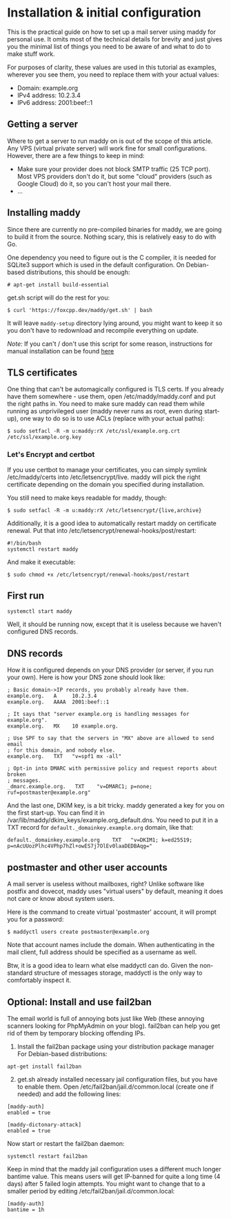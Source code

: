 # Installation & initial configuration

This is the practical guide on how to set up a mail server using maddy for
personal use. It omits most of the technical details for brevity and just gives
you the minimal list of things you need to be aware of and what to do to make
stuff work.

For purposes of clarity, these values are used in this tutorial as examples,
wherever you see them, you need to replace them with your actual values:

- Domain: example.org
- IPv4 address: 10.2.3.4
- IPv6 address: 2001:beef::1

## Getting a server

Where to get a server to run maddy on is out of the scope of this article. Any
VPS (virtual private server) will work fine for small configurations. However,
there are a few things to keep in mind:

- Make sure your provider does not block SMTP traffic (25 TCP port). Most VPS
  providers don't do it, but some "cloud" providers (such as Google Cloud) do
  it, so you can't host your mail there.
- ...

## Installing maddy

Since there are currently no pre-compiled binaries for maddy, we are going to
build it from the source. Nothing scary, this is relatively easy to do with Go.

One dependency you need to figure out is the C compiler, it is needed for
SQLite3 support which is used in the default configuration. On Debian-based
distributions, this should be enough:
```
# apt-get install build-essential
```

get.sh script will do the rest for you:

```
$ curl 'https://foxcpp.dev/maddy/get.sh' | bash
```

It will leave `maddy-setup` directory lying around, you might want to keep it
so you don't have to redownload and recompile everything on update.

*Note:* If you can't / don't use this script for some reason, instructions for
manual installation can be found
[here](../manual-installation)

## TLS certificates

One thing that can't be automagically configured is TLS certs. If you already
have them somewhere - use them, open /etc/maddy/maddy.conf and put the right
paths in. You need to make sure maddy can read them while running as
unprivileged user (maddy never runs as root, even during start-up), one way to
do so is to use ACLs (replace with your actual paths):
```
$ sudo setfacl -R -m u:maddy:rX /etc/ssl/example.org.crt /etc/ssl/example.org.key
```

### Let's Encrypt and certbot

If you use certbot to manage your certificates, you can simply symlink
/etc/maddy/certs into /etc/letsencrypt/live. maddy will pick the right
certificate depending on the domain you specified during installation.

You still need to make keys readable for maddy, though:
```
$ sudo setfacl -R -m u:maddy:rX /etc/letsencrypt/{live,archive}
```

Additionally, it is a good idea to automatically restart
maddy on certificate renewal.
Put that into /etc/letsencrypt/renewal-hooks/post/restart:
```shell
#!/bin/bash
systemctl restart maddy
```
And make it executable:
```
$ sudo chmod +x /etc/letsencrypt/renewal-hooks/post/restart
```

## First run

```
systemctl start maddy
```

Well, it should be running now, except that it is useless because we haven't
configured DNS records.

## DNS records

How it is configured depends on your DNS provider (or server, if you run your
own). Here is how your DNS zone should look like:
```
; Basic domain->IP records, you probably already have them.
example.org.   A     10.2.3.4
example.org.   AAAA  2001:beef::1

; It says that "server example.org is handling messages for example.org".
example.org.   MX    10 example.org.

; Use SPF to say that the servers in "MX" above are allowed to send email
; for this domain, and nobody else.
example.org.   TXT   "v=spf1 mx -all"

; Opt-in into DMARC with permissive policy and request reports about broken
; messages.
_dmarc.example.org.   TXT    "v=DMARC1; p=none; ruf=postmaster@example.org"
```

And the last one, DKIM key, is a bit tricky. maddy generated a key for you on
the first start-up. You can find it in
/var/lib/maddy/dkim_keys/example.org_default.dns. You need to put it in a TXT
record for `default._domainkey.example.org` domain, like that:
```
default._domainkey.example.org    TXT   "v=DKIM1; k=ed25519; p=nAcUUozPlhc4VPhp7hZl+owES7j7OlEv0laaDEDBAqg="
```

## postmaster and other user accounts

A mail server is useless without mailboxes, right? Unlike software like postfix
and dovecot, maddy uses "virtual users" by default, meaning it does not care or
know about system users.

Here is the command to create virtual 'postmaster' account, it will prompt you
for a password:
```
$ maddyctl users create postmaster@example.org
```

Note that account names include the domain. When authenticating in the mail
client, full address should be specified as a username as well.

Btw, it is a good idea to learn what else maddyctl can do. Given the
non-standard structure of messages storage, maddyctl is the only way to
comfortably inspect it.

## Optional: Install and use fail2ban

The email world is full of annoying bots just like Web (these annoying scanners
looking for PhpMyAdmin on your blog). fail2ban can help you get rid of them by
temporary blocking offending IPs.

1. Install the fail2ban package using your distribution package manager
For Debian-based distributions:
```
apt-get install fail2ban
```

2. get.sh already installed necessary jail configuration files, but you have to
   enable them. Open /etc/fail2ban/jail.d/common.local (create one if needed)
   and add the following lines:
```
[maddy-auth]
enabled = true

[maddy-dictonary-attack]
enabled = true
```

Now start or restart the fail2ban daemon:
```
systemctl restart fail2ban
```

Keep in mind that the maddy jail configuration uses a different much longer
bantime value. This means users will get IP-banned for quite a long time (4
days) after 5 failed login attempts. You might want to change that to a smaller
period by editing /etc/fail2ban/jail.d/common.local:
```
[maddy-auth]
bantime = 1h
```
